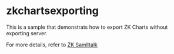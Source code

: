 # zkchartsexporting

This is a sample that demonstrats how to export ZK Charts without exporting server.

For more details, refer to [ZK Samlltalk](http://books.zkoss.org/wiki/Small_Talks/2015/August/An_alternative_idea_of_exporting_ZK_Charts)
